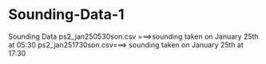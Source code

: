 # Sounding-Data-1
Sounding Data
ps2_jan250530son.csv ===>sounding taken on January 25th at 05:30
ps2_jan251730son.csv===> sounding taken on January 25th at 17:30
